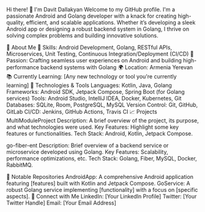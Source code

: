 Hi there! 👋 I'm Davit Dallakyan
Welcome to my GitHub profile. I'm a passionate Android and Golang developer with a knack for creating high-quality, efficient, and scalable applications. Whether it’s developing a sleek Android app or designing a robust backend system in Golang, I thrive on solving complex problems and building innovative solutions.

🚀 About Me
🔧 Skills: Android Development, Golang, RESTful APIs, Microservices, Unit Testing, Continuous Integration/Deployment (CI/CD)
🌟 Passion: Crafting seamless user experiences on Android and building high-performance backend systems with Golang
🌍 Location: Armenia Yerevan
📚 Currently Learning: [Any new technology or tool you're currently learning]
🔨 Technologies & Tools
Languages: Kotlin, Java, Golang
Frameworks: Android SDK, Jetpack Compose, Spring Boot (for Golang services)
Tools: Android Studio, IntelliJ IDEA, Docker, Kubernetes, Git
Databases: SQLite, Room, PostgreSQL, MySQL
Version Control: Git, GitHub, GitLab
CI/CD: Jenkins, GitHub Actions, Travis CI
📈 Projects
MultiModuleProject
Description: A brief overview of the project, its purpose, and what technologies were used.
Key Features: Highlight some key features or functionalities.
Tech Stack: Android, Kotlin, Jetpack Compose.

go-fiber-ent
Description: Brief overview of a backend service or microservice developed using Golang.
Key Features: Scalability, performance optimizations, etc.
Tech Stack: Golang, Fiber, MySQL, Docker, RabbitMQ.

📂 Notable Repositories
AndroidApp: A comprehensive Android application featuring [features] built with Kotlin and Jetpack Compose.
GoService: A robust Golang service implementing [functionality] with a focus on [specific aspects].
💬 Connect with Me
LinkedIn: [Your LinkedIn Profile]
Twitter: [Your Twitter Handle]
Email: [Your Email Address]
